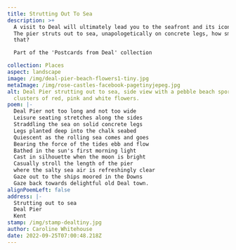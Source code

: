 ```yaml
---
title: Strutting Out To Sea
description: >+
  A visit to Deal will ultimately lead you to the seafront and its iconic pier.
  The pier struts out to sea, unapologetically on concrete legs, how smart is
  that? 

  Part of the 'Postcards from Deal' collection

collection: Places
aspect: landscape
image: /img/deal-pier-beach-flowers1-tiny.jpg
metaImage: /img/rose-castles-facebook-pagetinyjepeg.jpg
alt: Deal Pier strutting out to sea, side view with a pebble beach sporting
  clusters of red, pink and white flowers.
poem: |-
  Deal Pier not too long and not too wide
  Leisure seating stretches along the sides
  Straddling the sea on solid concrete legs
  Legs planted deep into the chalk seabed
  Quiescent as the rolling sea comes and goes
  Bearing the force of the tides ebb and flow
  Bathed in the sun's first morning light 
  Cast in silhouette when the moon is bright
  Casually stroll the length of the pier
  where the salty sea air is refreshingly clear
  Gaze out to the ships moored in the Downs
  Gaze back towards delightful old Deal town.
alignPoemLeft: false
address: |-
  Strutting out to sea
  Deal Pier
  Kent
stamp: /img/stamp-dealtiny.jpg
author: Caroline Whitehouse
date: 2022-09-25T07:00:48.218Z
---
```

